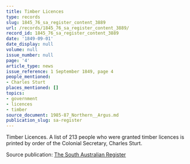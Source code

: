 ```yaml
---
title: Timber Licences
type: records
slug: 1845_76_sa_register_content_3889
url: /records/1845_76_sa_register_content_3889/
record_id: 1845_76_sa_register_content_3889
date: '1849-09-01'
date_display: null
volume: null
issue_number: null
page: '4'
article_type: news
issue_reference: 1 September 1849, page 4
people_mentioned:
- Charles Sturt
places_mentioned: []
topics:
- government
- licences
- timber
source_document: 1985-87_Northern__Argus.md
publication_slug: sa-register
---
```


Timber Licences.  A list of 213 people who were granted timber licences is printed by order of the Colonial Secretary, Charles Sturt.

Source publication: [The South Australian Register](/publications/sa-register/)
